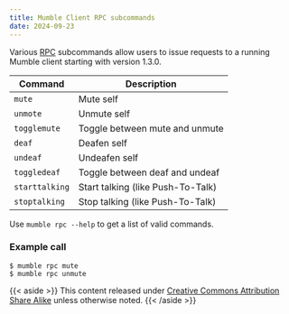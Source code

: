 ```yaml
---
title: Mumble Client RPC subcommands
date: 2024-09-23
---
```

Various [RPC](https://en.wikipedia.org/wiki/Remote_procedure_call) subcommands allow users to issue requests to a running Mumble client starting with version 1.3.0.

| Command  | Description         |
| -------- | ------------------- |
| `mute`   | Mute self |
| `unmote`    | Unmute self |
| `togglemute`   | Toggle between mute and unmute |
| `deaf`  | Deafen self |
| `undeaf`  | Undeafen self |
| `toggledeaf`  | Toggle between deaf and undeaf |
| `starttalking`  | Start talking (like Push-To-Talk) |
| `stoptalking`  | Stop talking (like Push-To-Talk) |

Use ``mumble rpc --help`` to get a list of valid commands.

### Example call
```text
$ mumble rpc mute
$ mumble rpc unmute
```

{{< aside >}}
This content released under [Creative Commons Attribution Share Alike](http://creativecommons.org/licenses/by-sa/2.5/) unless otherwise noted.
{{< /aside >}}

